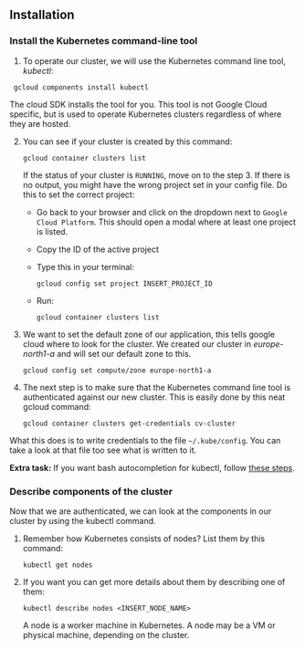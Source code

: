 ## Installation 

### Install the Kubernetes command-line tool
1. To operate our cluster, we will use the Kubernetes command line tool, *kubectl*:
  ```
   gcloud components install kubectl
  ```

The cloud SDK installs the tool for you. This tool is not Google Cloud specific, but is used to operate Kubernetes clusters regardless of where they are hosted.

2. You can see if your cluster is created by this command:
   
   ```
   gcloud container clusters list
   ```

    If the status of your cluster is `RUNNING`, move on to the step 3. If there is no output, you might have the wrong project set in your config file. Do this to set the correct project:
  
    - Go back to your browser and click on the dropdown next to `Google Cloud Platform`. This should open a modal where at least one project is listed.
    - Copy the ID of the active project
    - Type this in your terminal:
  
        ```
        gcloud config set project INSERT_PROJECT_ID
        ```
    
    - Run:
    
        ```
        gcloud container clusters list
        ```
    
3. We want to set the default zone of our application, this tells google cloud where to look for the cluster.
We created our cluster in *europe-north1-a* and will set our default zone to this. 

    ```
    gcloud config set compute/zone europe-north1-a
    ``` 

4. The next step is to make sure that the Kubernetes command line tool is authenticated against our new cluster. This is easily done by this neat gcloud command:
    ```
   gcloud container clusters get-credentials cv-cluster
   ```

What this does is to write credentials to the file `~/.kube/config`. You can take a look at that file too see what is written to it.

**Extra task:** If you want bash autocompletion for kubectl, follow [these steps](https://kubernetes.io/docs/tasks/tools/install-kubectl/#enabling-shell-autocompletion).

### Describe components of the cluster
Now that we are authenticated, we can look at the components in our cluster by using the kubectl command.

1. Remember how Kubernetes consists of nodes? List them by this command:

    ```
   kubectl get nodes
   ```

2. If you want you can get more details about them by describing one of them:

    ```
   kubectl describe nodes <INSERT_NODE_NAME>
   ```
   
   A node is a worker machine in Kubernetes. A node may be a VM or physical machine, depending on the cluster.